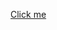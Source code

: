 [Click me](http://htmlpreview.github.io/?[https://github.com/Halogenetic/v-card/blob/master/index.html](https://github.com/Halogenetic/progressive-enhancement/blob/master/index.HTML))
